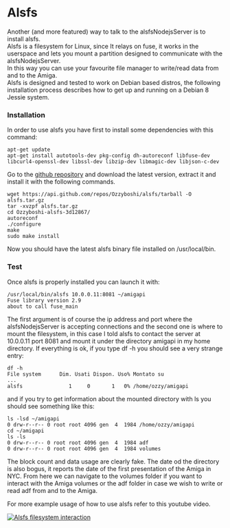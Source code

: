 # Alsfs
Another (and more featured) way to talk to the alsfsNodejsServer is to install alsfs.  
Alsfs is a filesystem for Linux, since It relays on fuse, it works in the userspace  and lets you mount a partition designed to communicate with the alsfsNodejsServer.  
In this way you can use your favourite file manager to write/read data from and to the Amiga.  
Alsfs is designed and tested to work on Debian based distros, the following installation process describes how to get up and running on a Debian 8 Jessie system.  

### Installation
In order to use alsfs you have first to install some dependencies with this command:
```
apt-get update
apt-get install autotools-dev pkg-config dh-autoreconf libfuse-dev libcurl4-openssl-dev libssl-dev libzip-dev libmagic-dev libjson-c-dev
```
Go to the [github repository](https://github.com/Ozzyboshi/alsfs/releases) and download the latest version, extract it and install it with the following commands.

```
wget https://api.github.com/repos/Ozzyboshi/alsfs/tarball -O alsfs.tar.gz
tar -xvzpf alsfs.tar.gz
cd Ozzyboshi-alsfs-3d12867/
autoreconf
./configure
make
sudo make install
```

Now you should have the latest alsfs binary file installed on /usr/local/bin.

### Test
Once alsfs is properly installed you can launch it with:

```
/usr/local/bin/alsfs 10.0.0.11:8081 ~/amigapi
Fuse library version 2.9
about to call fuse_main
```

The first argument is of course the ip address and port where the alsfsNodejsServer is accepting connections and the second one is where to mount the filesystem, in this case I told alsfs to contact the server at 10.0.0.11 port 8081 and mount it under the directory amigapi in my home directory.
If everything is ok, if you type df -h you should see a very strange entry:

```
df -h
File system      Dim. Usati Dispon. Uso% Montato su
...
alsfs               1     0       1   0% /home/ozzy/amigapi
```

and if you try to get information about the mounted directory with ls you should see something like this:

```
ls -lsd ~/amigapi
0 drw-r--r-- 0 root root 4096 gen  4  1984 /home/ozzy/amigapi
cd ~/amigapi
ls -ls
0 drw-r--r-- 0 root root 4096 gen  4  1984 adf
0 drw-r--r-- 0 root root 4096 gen  4  1984 volumes

```

The block count and data usage are clearly fake.
The date od the directory is also bogus, it reports the date of the first presentation of the Amiga in NYC.
From here we can navigate to the volumes folder if you want to interact with the Amiga volumes or the adf folder in case we wish to write or read adf from and to the Amiga.

For more example usage of how to use alsfs refer to this youtube video.

[![Alsfs filesystem interaction](https://img.youtube.com/vi/HHleQ2CO39Y/0.jpg)](https://www.youtube.com/watch?v=HHleQ2CO39Y)
